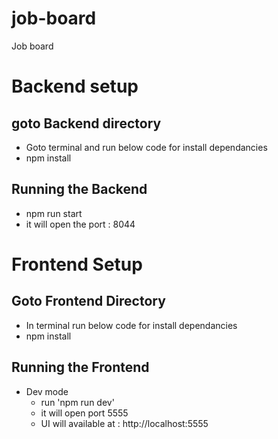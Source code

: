# job-board
Job board

# Backend setup

##  goto Backend directory

 - Goto terminal and run below code for install dependancies
 - npm install

 ## Running the Backend

  - npm run start
  - it will open the port : 8044
 


  # Frontend Setup

  ## Goto Frontend Directory
  - In terminal run below code for install dependancies
   - npm install

 ## Running the Frontend

 - Dev mode
    - run 'npm run dev'
    - it will open port 5555
    - UI will available at : http://localhost:5555



